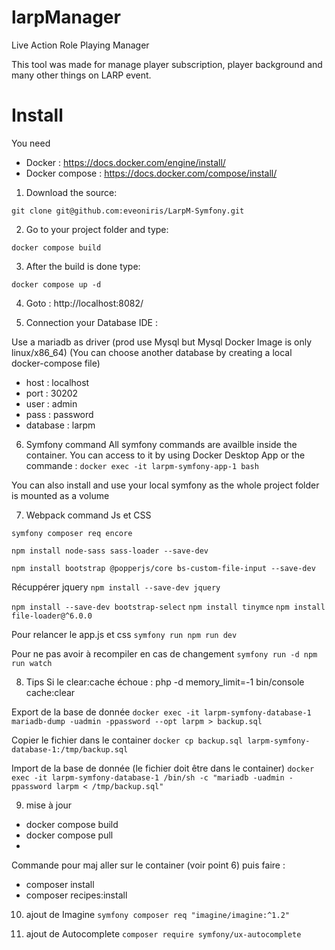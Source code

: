 # larpManager

Live Action Role Playing Manager

This tool was made for manage player subscription, player background and many other things on LARP event.

# Install
You need
- Docker : https://docs.docker.com/engine/install/
- Docker compose : https://docs.docker.com/compose/install/

1) Download the source:
```
git clone git@github.com:eveoniris/LarpM-Symfony.git
```

2) Go to your project folder and type:
```
docker compose build
```

3) After the build is done type:
```
docker compose up -d
```

4) Goto : http://localhost:8082/

5) Connection your Database IDE :

Use a mariadb as driver (prod use Mysql but Mysql Docker Image is only linux/x86_64) 
(You can choose another database by creating a local docker-compose file)

- host : localhost
- port : 30202
- user : admin
- pass : password
- database : larpm 

6) Symfony command
All symfony commands are availble inside the container. You can access to it by using Docker Desktop App or the commande :
`docker exec -it larpm-symfony-app-1 bash`

You can also install and use your local symfony as the whole project folder is mounted as a volume

7) Webpack command Js et CSS

`symfony composer req encore`

`npm install node-sass sass-loader --save-dev`

`npm install bootstrap @popperjs/core bs-custom-file-input --save-dev`

Récuppérer jquery
`npm install --save-dev jquery`

`npm install --save-dev bootstrap-select`
`npm install tinymce`
`npm install file-loader@^6.0.0`

Pour relancer le app.js et css
`symfony run npm run dev`

Pour ne pas avoir à recompiler en cas de changement
`symfony run -d npm run watch`

8) Tips
Si le clear:cache échoue :
   php -d memory_limit=-1 bin/console cache:clear

Export de la base de donnée
`docker exec -it larpm-symfony-database-1 mariadb-dump -uadmin -ppassword --opt larpm > backup.sql`

Copier le fichier dans le container 
`docker cp backup.sql larpm-symfony-database-1:/tmp/backup.sql`

Import de la base de donnée (le fichier doit être dans le container)
`docker exec -it larpm-symfony-database-1 /bin/sh -c "mariadb -uadmin -ppassword larpm < /tmp/backup.sql"`

9) mise à jour
- docker compose build
- docker compose pull
- 
Commande pour maj aller sur le container (voir point 6) puis faire :
- composer install
- composer recipes:install

10) ajout de Imagine
`symfony composer req "imagine/imagine:^1.2"`

11) ajout de Autocomplete
`composer require symfony/ux-autocomplete`
